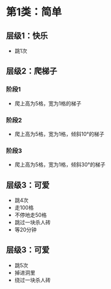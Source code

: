 # 第1类：简单

## 层级1：快乐

- 跳1次

## 层级2：爬梯子

### 阶段1

- 爬上高为5格，宽为1格的梯子

### 阶段2

- 爬上高为5格，宽为1格，倾斜10°的梯子

### 阶段3

- 爬上高为5格，宽为1格，倾斜30°的梯子

## 层级3：可爱

- 跳4次
- 走100格
- 不停地走50格
- 跳过一块杀人砖
- 等20分钟

## 层级3：可爱

- 跳5次
- 掉进洞里
- 绕过一块杀人砖

